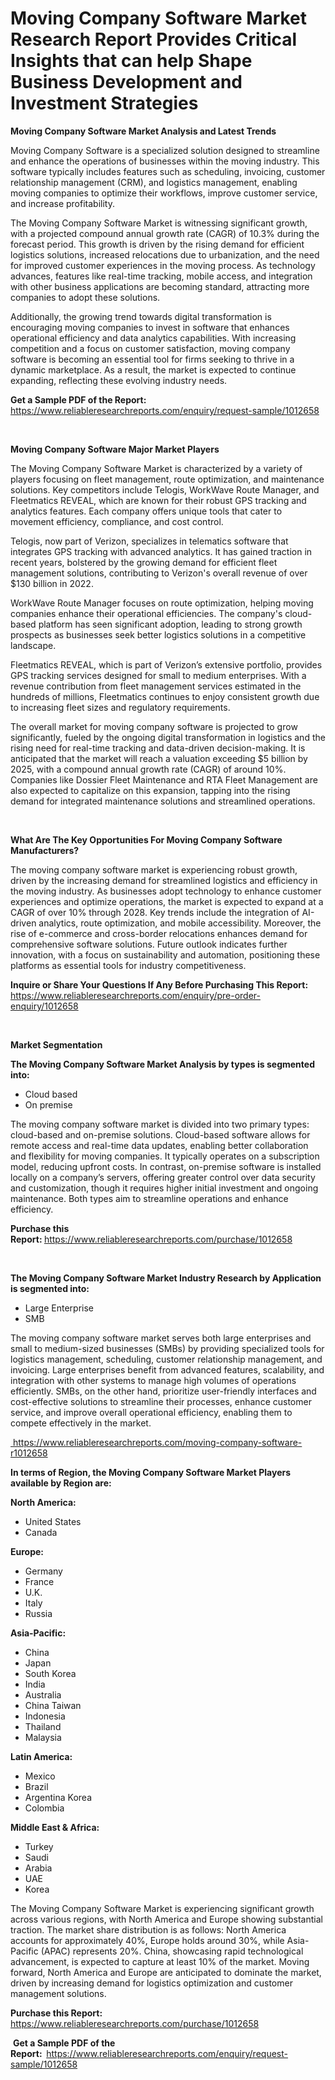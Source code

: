 <p><h1>Moving Company Software Market Research Report Provides Critical Insights that can help Shape Business Development and Investment Strategies</h1></p><p><strong>Moving Company Software Market Analysis and Latest Trends</strong></p>
<p><p>Moving Company Software is a specialized solution designed to streamline and enhance the operations of businesses within the moving industry. This software typically includes features such as scheduling, invoicing, customer relationship management (CRM), and logistics management, enabling moving companies to optimize their workflows, improve customer service, and increase profitability.</p><p>The Moving Company Software Market is witnessing significant growth, with a projected compound annual growth rate (CAGR) of 10.3% during the forecast period. This growth is driven by the rising demand for efficient logistics solutions, increased relocations due to urbanization, and the need for improved customer experiences in the moving process. As technology advances, features like real-time tracking, mobile access, and integration with other business applications are becoming standard, attracting more companies to adopt these solutions.</p><p>Additionally, the growing trend towards digital transformation is encouraging moving companies to invest in software that enhances operational efficiency and data analytics capabilities. With increasing competition and a focus on customer satisfaction, moving company software is becoming an essential tool for firms seeking to thrive in a dynamic marketplace. As a result, the market is expected to continue expanding, reflecting these evolving industry needs.</p></p>
<p><strong>Get a Sample PDF of the Report:&nbsp;</strong> <a href="https://www.reliableresearchreports.com/enquiry/request-sample/1012658?utm_campaign=83&utm_medium=2&utm_source=Github&utm_content=ia&utm_term=16042025&utm_id=moving-company-software">https://www.reliableresearchreports.com/enquiry/request-sample/1012658</a></p>
<p>&nbsp;</p>
<p><strong>Moving Company Software Major Market Players</strong></p>
<p><p>The Moving Company Software Market is characterized by a variety of players focusing on fleet management, route optimization, and maintenance solutions. Key competitors include Telogis, WorkWave Route Manager, and Fleetmatics REVEAL, which are known for their robust GPS tracking and analytics features. Each company offers unique tools that cater to movement efficiency, compliance, and cost control.</p><p>Telogis, now part of Verizon, specializes in telematics software that integrates GPS tracking with advanced analytics. It has gained traction in recent years, bolstered by the growing demand for efficient fleet management solutions, contributing to Verizon's overall revenue of over $130 billion in 2022.</p><p>WorkWave Route Manager focuses on route optimization, helping moving companies enhance their operational efficiencies. The company's cloud-based platform has seen significant adoption, leading to strong growth prospects as businesses seek better logistics solutions in a competitive landscape.</p><p>Fleetmatics REVEAL, which is part of Verizon’s extensive portfolio, provides GPS tracking services designed for small to medium enterprises. With a revenue contribution from fleet management services estimated in the hundreds of millions, Fleetmatics continues to enjoy consistent growth due to increasing fleet sizes and regulatory requirements.</p><p>The overall market for moving company software is projected to grow significantly, fueled by the ongoing digital transformation in logistics and the rising need for real-time tracking and data-driven decision-making. It is anticipated that the market will reach a valuation exceeding $5 billion by 2025, with a compound annual growth rate (CAGR) of around 10%. Companies like Dossier Fleet Maintenance and RTA Fleet Management are also expected to capitalize on this expansion, tapping into the rising demand for integrated maintenance solutions and streamlined operations.</p></p>
<p>&nbsp;</p>
<p><strong>What Are The Key Opportunities For Moving Company Software Manufacturers?</strong></p>
<p><p>The moving company software market is experiencing robust growth, driven by the increasing demand for streamlined logistics and efficiency in the moving industry. As businesses adopt technology to enhance customer experiences and optimize operations, the market is expected to expand at a CAGR of over 10% through 2028. Key trends include the integration of AI-driven analytics, route optimization, and mobile accessibility. Moreover, the rise of e-commerce and cross-border relocations enhances demand for comprehensive software solutions. Future outlook indicates further innovation, with a focus on sustainability and automation, positioning these platforms as essential tools for industry competitiveness.</p></p>
<p><strong>Inquire or Share Your Questions If Any Before Purchasing This Report:</strong> <a href="https://www.reliableresearchreports.com/enquiry/pre-order-enquiry/1012658?utm_campaign=83&utm_medium=2&utm_source=Github&utm_content=ia&utm_term=16042025&utm_id=moving-company-software">https://www.reliableresearchreports.com/enquiry/pre-order-enquiry/1012658</a></p>
<p>&nbsp;</p>
<p><strong>Market Segmentation</strong></p>
<p><strong>The Moving Company Software Market Analysis by types is segmented into:</strong></p>
<p><ul><li>Cloud based</li><li>On premise</li></ul></p>
<p><p>The moving company software market is divided into two primary types: cloud-based and on-premise solutions. Cloud-based software allows for remote access and real-time data updates, enabling better collaboration and flexibility for moving companies. It typically operates on a subscription model, reducing upfront costs. In contrast, on-premise software is installed locally on a company’s servers, offering greater control over data security and customization, though it requires higher initial investment and ongoing maintenance. Both types aim to streamline operations and enhance efficiency.</p></p>
<p><strong>Purchase this Report:&nbsp;</strong><a href="https://www.reliableresearchreports.com/purchase/1012658?utm_campaign=83&utm_medium=2&utm_source=Github&utm_content=ia&utm_term=16042025&utm_id=moving-company-software">https://www.reliableresearchreports.com/purchase/1012658</a></p>
<p>&nbsp;</p>
<p><strong>The Moving Company Software Market Industry Research by Application is segmented into:</strong></p>
<p><ul><li>Large Enterprise</li><li>SMB</li></ul></p>
<p><p>The moving company software market serves both large enterprises and small to medium-sized businesses (SMBs) by providing specialized tools for logistics management, scheduling, customer relationship management, and invoicing. Large enterprises benefit from advanced features, scalability, and integration with other systems to manage high volumes of operations efficiently. SMBs, on the other hand, prioritize user-friendly interfaces and cost-effective solutions to streamline their processes, enhance customer service, and improve overall operational efficiency, enabling them to compete effectively in the market.</p></p>
<p><a href="https://www.reliableresearchreports.com/moving-company-software-r1012658?utm_campaign=83&utm_medium=2&utm_source=Github&utm_content=ia&utm_term=16042025&utm_id=moving-company-software">&nbsp;https://www.reliableresearchreports.com/moving-company-software-r1012658</a></p>
<p><strong>In terms of Region, the Moving Company Software Market Players available by Region are:</strong></p>
<p>
    <p> <strong> North America: </strong>
        <ul>
            <li>United States</li>
            <li>Canada</li>
        </ul>
        </p> 
    <p> <strong> Europe: </strong>
        <ul>
            <li>Germany</li>
            <li>France</li>
            <li>U.K.</li>
            <li>Italy</li>
            <li>Russia</li>
        </ul>
        </p> 
    <p> <strong> Asia-Pacific: </strong>
        <ul>
            <li>China</li>
            <li>Japan</li>
            <li>South Korea</li>
            <li>India</li>
            <li>Australia</li>
            <li>China Taiwan</li>
            <li>Indonesia</li>
            <li>Thailand</li>
            <li>Malaysia</li>
        </ul>
        </p> 
    <p> <strong> Latin America: </strong>
        <ul>
            <li>Mexico</li>
            <li>Brazil</li>
            <li>Argentina Korea</li>
            <li>Colombia</li>
        </ul>
        </p> 
    <p> <strong> Middle East & Africa: </strong>
        <ul>
            <li>Turkey</li>
            <li>Saudi</li>
            <li>Arabia</li>
            <li>UAE</li>
            <li>Korea</li>
        </ul>
    </p>
    </p>
<p><p>The Moving Company Software Market is experiencing significant growth across various regions, with North America and Europe showing substantial traction. The market share distribution is as follows: North America accounts for approximately 40%, Europe holds around 30%, while Asia-Pacific (APAC) represents 20%. China, showcasing rapid technological advancement, is expected to capture at least 10% of the market. Moving forward, North America and Europe are anticipated to dominate the market, driven by increasing demand for logistics optimization and customer management solutions.</p></p>
<p><strong>Purchase this Report: </strong><a href="https://www.reliableresearchreports.com/purchase/1012658?utm_campaign=83&utm_medium=2&utm_source=Github&utm_content=ia&utm_term=16042025&utm_id=moving-company-software">https://www.reliableresearchreports.com/purchase/1012658</a></p>
<p>&nbsp;<strong>Get a Sample PDF of the Report:&nbsp;&nbsp;</strong><a href="https://www.reliableresearchreports.com/enquiry/request-sample/1012658?utm_campaign=83&utm_medium=2&utm_source=Github&utm_content=ia&utm_term=16042025&utm_id=moving-company-software">https://www.reliableresearchreports.com/enquiry/request-sample/1012658</a></p>
<p><strong></strong></p>
<p><p></p><p></p><p></p></p>